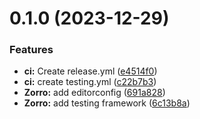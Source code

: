 # 0.1.0 (2023-12-29)


### Features

* **ci:** Create release.yml ([e4514f0](https://github.com/AK2083/Zorro/commit/e4514f0db32a2eb81a7b819c65ce1f4a73cc1926))
* **ci:** create testing.yml ([c22b7b3](https://github.com/AK2083/Zorro/commit/c22b7b321a3a3caa3194870b511404db50f7232e))
* **Zorro:** add editorconfig ([691a828](https://github.com/AK2083/Zorro/commit/691a828c05612eeecf7dea73f31741fdad0ffd25))
* **Zorro:** add testing framework ([6c13b8a](https://github.com/AK2083/Zorro/commit/6c13b8a688125680ba50cdd1254450769dda1ef7))



